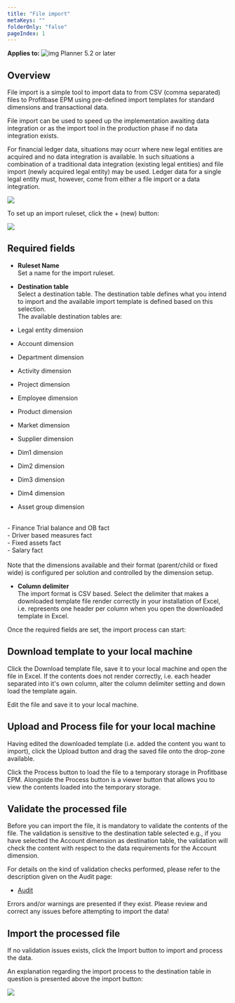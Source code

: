 ```yaml
---
title: "File import"
metaKeys: ""
folderOnly: "false"
pageIndex: 1
---
```


**Applies to:** ![img](https://profitbasedocs.blob.core.windows.net/icons/yes-icon.png) Planner 5.2 or later

## Overview

File import is a simple tool to import data to from CSV (comma separated) files to Profitbase EPM using pre-defined import templates for standard dimensions and transactional data.<br/>

File import can be used to speed up the implementation awaiting data integration or as the import tool in the production phase if no data integration exists.<br/>

For financial ledger data, situations may ocurr where new legal entities are acquired and no data integration is available. In such situations a combination of a traditional data integration (existing legal entities) and file import (newly acquired legal entity) may be used. Ledger data for a single legal entity must, however, come from either a file import or a data integration.<br/>

![](https://profitbasedocs.blob.core.windows.net/enduserhelp/images/FileImportOverview.JPG)

To set up an import ruleset, click the + (new) button:

![](https://profitbasedocs.blob.core.windows.net/enduserhelp/images/FileImportNew.JPG)

## Required fields

- **Ruleset Name**<br/>
Set a name for the import ruleset.
- **Destination table**<br/>
Select a destination table. The destination table defines what you intend to import and the available import template is defined based on this selection.<br/>
The available destination tables are:<br/>

- Legal entity dimension<br/>
- Account dimension<br/>
- Department dimension<br/>
- Activity dimension<br/>
- Project dimension<br/>
- Employee dimension<br/>
- Product dimension<br/>
- Market dimension<br/>
- Supplier dimension<br/>
- Dim1 dimension<br/>
- Dim2 dimension<br/>
- Dim3 dimension<br/>
- Dim4 dimension<br/>
- Asset group dimension<br/>
<br/>
- Finance Trial balance and OB fact<br/>
- Driver based measures fact<br/>
- Fixed assets fact<br/>
- Salary fact<br/>
<br/>
Note that the dimensions available and their format (parent/child or fixed wide) is configured per solution and controlled by the dimension setup.<br/>

- **Column delimiter**<br/>
The import format is CSV based. Select the delimiter that makes a downloaded template file render correctly in your installation of Excel, i.e. represents one header per column when you open the downloaded template in Excel.<br/>

Once the required fields are set, the import process can start:<br/>

## Download template to your local machine

Click the Download template file, save it to your local machine and open the file in Excel. If the contents does not render correctly, i.e. each header separated into it's own column, alter the column delimiter setting and down load the template again.

Edit the file and save it to your local machine.

## Upload and Process file for your local machine

Having edited the downloaded template (i.e. added the content you want to import), click the Upload button and drag the saved file onto the drop-zone available.

Click the Process button to load the file to a temporary storage in Profitbase EPM. Alongside the Process button is a viewer button that allows you to view the contents loaded into the temporary storage.

## Validate the processed file

Before you can import the file, it is mandatory to validate the contents of the file. The validation is sensitive to the destination table selected e.g., if you have selected the Account dimension as destination table, the validation will check the content with respect to the data requirements for the Account dimension.<br/>

For details on the kind of validation checks performed, please refer to the description given on the Audit page:

-  [Audit](audit.md)

Errors and/or warnings are presented if they exist. Please review and correct any issues before attempting to import the data!

## Import the processed file

If no validation issues exists, click the Import button to import and process the data.

An explanation regarding the import process to the destination table in question is presented above the import button:

![](https://profitbasedocs.blob.core.windows.net/enduserhelp/images/FileImportImport.JPG)

